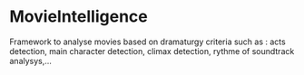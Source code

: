 MovieIntelligence
=================

Framework to analyse movies based on dramaturgy criteria such as : acts detection, main character detection, climax detection, rythme of soundtrack analysys,...